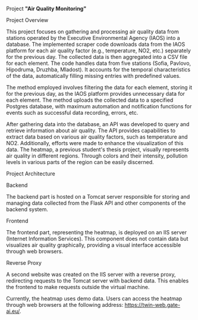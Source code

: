 Project **"Air Quality Monitoring"**

Project Overview

This project focuses on gathering and processing air quality data from stations operated by the Executive Environmental Agency (IAOS) into a database. The implemented scraper code downloads data from the IAOS platform for each air quality factor (e.g., temperature, NO2, etc.) separately for the previous day. The collected data is then aggregated into a CSV file for each element. The code handles data from five stations (Sofia, Pavlovo, Hipodruma, Druzhba, Mladost). It accounts for the temporal characteristics of the data, automatically filling missing entries with predefined values.

The method employed involves filtering the data for each element, storing it for the previous day, as the IAOS platform provides unnecessary data for each element. The method uploads the collected data to a specified Postgres database, with maximum automation and notification functions for events such as successful data recording, errors, etc.

After gathering data into the database, an API was developed to query and retrieve information about air quality. The API provides capabilities to extract data based on various air quality factors, such as temperature and NO2. Additionally, efforts were made to enhance the visualization of this data. The heatmap, a previous student's thesis project, visually represents air quality in different regions. Through colors and their intensity, pollution levels in various parts of the region can be easily discerned.

Project Architecture

Backend

The backend part is hosted on a Tomcat server responsible for storing and managing data collected from the Flask API and other components of the backend system.

Frontend

The frontend part, representing the heatmap, is deployed on an IIS server (Internet Information Services). This component does not contain data but visualizes air quality graphically, providing a visual interface accessible through web browsers.

Reverse Proxy

A second website was created on the IIS server with a reverse proxy, redirecting requests to the Tomcat server with backend data. This enables the frontend to make requests outside the virtual machine. 

Currently, the heatmap uses demo data. Users can access the heatmap through web browsers at the following address: https://twin-web.gate-ai.eu/.
